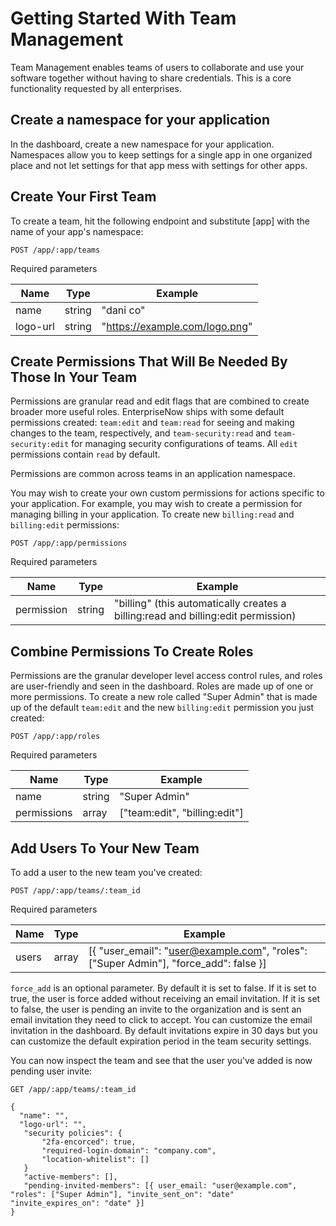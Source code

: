 # Getting Started With Team Management

Team Management enables teams of users to collaborate and use your software together without having to share credentials. This is a core functionality requested by all enterprises.

## Create a namespace for your application

In the dashboard, create a new namespace for your application. Namespaces allow you to keep settings for a single app in one organized place and not let settings for that app mess with settings for other apps.

## Create Your First Team

To create a team, hit the following endpoint and substitute [app] with the name of your app's namespace:

```
POST /app/:app/teams
```

Required parameters

| Name          | Type          | Example                         |
| ------------- | ------------- | ------------------------------- |
| name          | string        | "dani co"                       |
| logo-url      | string        | "https://example.com/logo.png"  |

## Create Permissions That Will Be Needed By Those In Your Team

Permissions are granular read and edit flags that are combined to create broader more useful roles. EnterpriseNow ships with some default permissions created: `team:edit` and `team:read` for seeing and making changes to the team, respectively, and `team-security:read` and `team-security:edit` for managing security configurations of teams. All `edit` permissions contain `read` by default.

Permissions are common across teams in an application namespace.

You may wish to create your own custom permissions for actions specific to your application. For example, you may wish to create a permission for managing billing in your application. To create new `billing:read` and `billing:edit` permissions:

```
POST /app/:app/permissions
```

Required parameters

| Name          | Type          | Example       |
| ------------- | ------------- | ------------- |
| permission    | string        | "billing"  (this automatically creates a billing:read and billing:edit permission)   |

## Combine Permissions To Create Roles

Permissions are the granular developer level access control rules, and roles are user-friendly and seen in the dashboard. Roles are made up of one or more permissions. To create a new role called "Super Admin" that is made up of the default `team:edit` and the new `billing:edit` permission you just created:

```
POST /app/:app/roles
```

Required parameters

| Name          | Type          | Example       |
| ------------- | ------------- | ------------- |
| name          | string        | "Super Admin" |
| permissions   | array         | ["team:edit", "billing:edit"] |

## Add Users To Your New Team

To add a user to the new team you've created:

```
POST /app/:app/teams/:team_id
```

Required parameters

| Name          | Type          | Example       |
| ------------- | ------------- | ------------- |
| users         | array         | [{ "user_email": "user@example.com", "roles": ["Super Admin"], "force_add":  false }] |

`force_add` is an optional parameter. By default it is set to false. If it is set to true, the user is force added without receiving an email invitation. If it is set to false, the user is pending an invite to the organization and is sent an email invitation they need to click to accept. You can customize the email invitation in the dashboard. By default invitations expire in 30 days but you can customize the default expiration period in the team security settings.

You can now inspect the team and see that the user you've added is now pending user invite:

```
GET /app/:app/teams/:team_id
```

```
{
  "name": "",
  "logo-url": "",
   "security policies": {
       "2fa-encorced": true,
       "required-login-domain": "company.com",
       "location-whitelist": []
   }
   "active-members": [],
   "pending-invited-members": [{ user_email: "user@example.com", "roles": ["Super Admin"], "invite_sent_on": "date" "invite_expires_on": "date" }]
}
```
